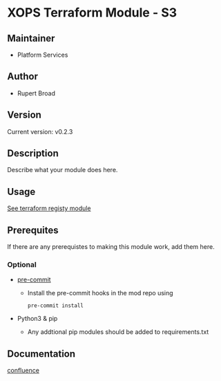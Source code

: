 # XOPS Terraform Module - S3

## Maintainer

* Platform Services

## Author

* Rupert Broad

## Version

Current version: v0.2.3

## Description

Describe what your module does here.

## Usage

[See terraform registy module](https://registry.terraform.io/modules/terraform-aws-modules/s3-bucket/aws/latest)

## Prerequites

If there are any prerequistes to making this module work, add them here.

### Optional

* [pre-commit](https://pre-commit.com/#install)
    * Install the pre-commit hooks in the mod repo using

      ```(text)
      pre-commit install
      ```

* Python3 & pip
    * Any addtional pip modules should be added to requirements.txt

## Documentation

[confluence](https://ohpendev.atlassian.net/wiki/spaces/CCE/pages/2062320795/Terraform+Modules)
